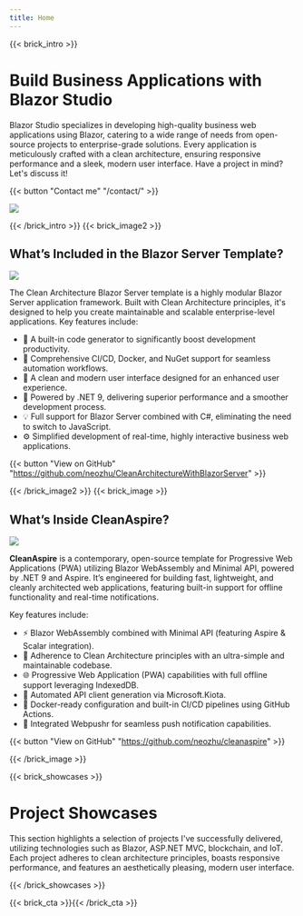 ```yaml
---
title: Home
---
```

{{< brick_intro >}}

# Build Business Applications with Blazor Studio  

Blazor Studio specializes in developing high-quality business web applications using Blazor, catering to a wide range of needs from open-source projects to enterprise-grade solutions. Every application is meticulously crafted with a clean architecture, ensuring responsive performance and a sleek, modern user interface.
Have a project in mind? Let's discuss it!

{{< button "Contact me" "/contact/" >}}

![](/uploads/illustrations/cuate/assets.png)

{{< /brick_intro >}}
{{< brick_image2 >}}

## What’s Included in the Blazor Server Template?

![](/uploads/illustrations/cuate/blazorserver.png)

The Clean Architecture Blazor Server template is a highly modular Blazor Server application framework. Built with Clean Architecture principles, it's designed to help you create maintainable and scalable enterprise-level applications. Key features include:

- 🚀 A built-in code generator to significantly boost development productivity.
- 🐳 Comprehensive CI/CD, Docker, and NuGet support for seamless automation workflows.
- 🎨 A clean and modern user interface designed for an enhanced user experience.
- 🧱 Powered by .NET 9, delivering superior performance and a smoother development process.
- 💡 Full support for Blazor Server combined with C#, eliminating the need to switch to JavaScript.
- ⚙️ Simplified development of real-time, highly interactive business web applications.

{{< button "View on GitHub" "https://github.com/neozhu/CleanArchitectureWithBlazorServer" >}}

{{< /brick_image2 >}}
{{< brick_image >}}

## What’s Inside CleanAspire?

![](/uploads/illustrations/cuate/blazorclient.jpg)

**CleanAspire** is a contemporary, open-source template for Progressive Web Applications (PWA) utilizing Blazor WebAssembly and Minimal API, powered by .NET 9 and Aspire. It’s engineered for building fast, lightweight, and cleanly architected web applications, featuring built-in support for offline functionality and real-time notifications.

Key features include:

- ⚡ Blazor WebAssembly combined with Minimal API (featuring Aspire & Scalar integration).
- 🧱 Adherence to Clean Architecture principles with an ultra-simple and maintainable codebase.
- 🌐 Progressive Web Application (PWA) capabilities with full offline support leveraging IndexedDB.
- 🔄 Automated API client generation via Microsoft.Kiota.
- 🚀 Docker-ready configuration and built-in CI/CD pipelines using GitHub Actions.
- 🔔 Integrated Webpushr for seamless push notification capabilities.

{{< button "View on GitHub" "https://github.com/neozhu/cleanaspire" >}}

{{< /brick_image >}}

{{< brick_showcases >}}


# Project Showcases

This section highlights a selection of projects I've successfully delivered, utilizing technologies such as Blazor, ASP.NET MVC, blockchain, and IoT. Each project adheres to clean architecture principles, boasts responsive performance, and features an aesthetically pleasing, modern user interface.

{{< /brick_showcases >}}



{{< brick_cta >}}{{< /brick_cta >}}